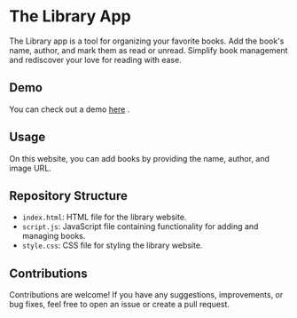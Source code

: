 # The Library App

The Library app is a tool for organizing your favorite books. Add the book's name, author, and mark them as read or unread. Simplify book management and rediscover your love for reading with ease.

## Demo

You can check out a demo [here](https://raw.githack.com/vasenkom/Library/main/index.html) <!-- Add the link to your live demo here -->.

## Usage

On this website, you can add books by providing the name, author, and image URL.

## Repository Structure

- `index.html`: HTML file for the library website.
- `script.js`: JavaScript file containing functionality for adding and managing books.
- `style.css`: CSS file for styling the library website.

## Contributions

Contributions are welcome! If you have any suggestions, improvements, or bug fixes, feel free to open an issue or create a pull request.
